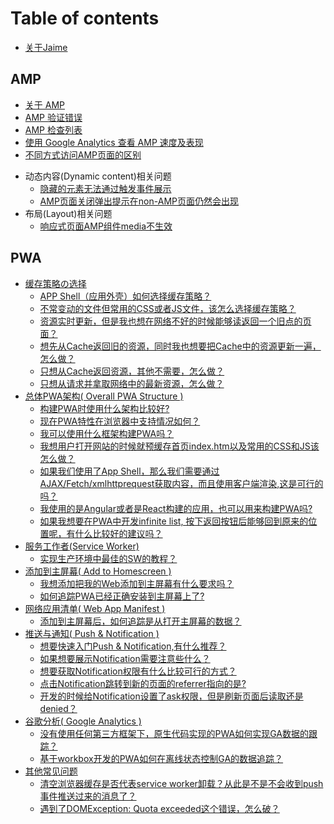 # Table of contents

* [关于Jaime](README.md)

## AMP

* [关于 AMP](amp/amp-about-amp.md)
* [AMP 验证错误](amp/amp-yan-zheng-cuo-wu.md)
* [AMP 检查列表](amp/amp-jian-cha-lie-biao.md)
* [使用 Google Analytics 查看 AMP 速度及表现](amp/amp-measure-with-ga.md)
* [不同方式访问AMP页面的区别](amp/differences-between-accessing-amp-pages-in-different-ways.md)
<!-- * 广告和统计(Ads & analytics)相关问题 -->
* 动态内容(Dynamic content)相关问题
    * [隐藏的元素无法通过触发事件展示](amp/amp-show-or-hide-element-with-amp-bind-and-amp-actions.md)
    * [AMP页面关闭弹出提示在non-AMP页面仍然会出现](amp/amp-sync-amp-consent-status.md)
* 布局(Layout)相关问题
    * [响应式页面AMP组件media不生效](amp/amp-rwd-media-not-work.md)
<!-- * 媒体(Media)相关问题 -->
<!-- * 呈现(Presentation)相关问题 -->
<!-- * 社交(Social)相关问题 -->


## PWA

* [缓存策略の选择](pwa/pwa-cache-strategy.md)
  * [APP Shell（应用外壳）如何选择缓存策略？](pwa/cache-strategy/precache-app-shell.md)
  * [不常变动的文件但常用的CSS或者JS文件，该怎么选择缓存策略？](pwa/cache-strategy/cache-first.md)
  * [资源实时更新，但是我也想在网络不好的时候能够读返回一个旧点的页面？](pwa/cache-strategy/network-first.md)
  * [想先从Cache返回旧的资源，同时我也想要把Cache中的资源更新一遍，怎么做？](pwa/cache-strategy/stale-while-revalidate.md)
  * [只想从Cache返回资源，其他不需要，怎么做？](pwa/cache-strategy/cache-only.md)
  * [只想从请求并拿取网络中的最新资源，怎么做？](pwa/cache-strategy/network-only.md)
* [总体PWA架构( Overall PWA Structure )](pwa/overall-pwa-structure.md)
  * [构建PWA时使用什么架构比较好?](pwa/overall-pwa-structure/which-structure-works-well-for-pwa.md)
  * [现在PWA特性在浏览器中支持情况如何？](pwa/overall-pwa-structure/pwa-feature-suppport-status.md)
  * [我可以使用什么框架构建PWA吗？](pwa/overall-pwa-structure/which-framework-workx-well-for-pwa.md)
  * [我想用户打开网站的时候就预缓存首页index.htm以及常用的CSS和JS该怎么做？](pwa/overall-pwa-structure/precache-app-shell.md)
  * [如果我们使用了App Shell，那么我们需要通过AJAX/Fetch/xmlhttprequest获取内容，而且使用客户端渲染,这是可行的吗？](pwa/overall-pwa-structure/how-to-use-app-shell.md)
  * [我使用的是Angular或者是React构建的应用，也可以用来构建PWA吗?](pwa/overall-pwa-structure/react-angular-for-pwa.md)
  * [如果我想要在PWA中开发infinite list, 按下返回按钮后能够回到原来的位置呢，有什么比较好的建议吗？](pwa/overall-pwa-structure/infinite-list-advice.md)
* [服务工作者(Service Worker)](pwa/service-worker.md)
  * [实现生产环境中最佳的SW的教程？](pwa/service-worker/best-parctise-for-sw.md)
* [添加到主屏幕( Add to Homescreen )](pwa/a2hs.md)
  * [我想添加把我的Web添加到主屏幕有什么要求吗？](pwa/a2hs/add-to-hs-demand.md)
  * [如何追踪PWA已经正确安装到主屏幕上了?](pwa/a2hs/tracking-pwa-install.md)
* [网络应用清单( Web App Manifest )](pwa/web-app-manifest.md)
  * [添加到主屏幕后，如何追踪是从打开主屏幕的数据？](pwa/web-app-manifest/tracking-open-from-hs.md)
* [推送与通知( Push & Notification )](pwa/push-notification.md)
  * [想要快速入门Push & Notification,有什么推荐？](pwa/push-notification/quick-start-for-push-notification.md)
  * [如果想要展示Notification需要注意些什么？](pwa/push-notification/caution-by-showing-notification.md)
  * [想要获取Notification权限有什么比较可行的方式？](pwa/push-notification/ways-to-get-access-of-notification.md)
  * [点击Notification跳转到新的页面的referrer指向的是?](pwa/push-notification/notification-click-referrer.md)
  * [开发的时候给Notification设置了ask权限，但是刷新页面后读取还是denied？](pwa/push-notification/ask-permission-but-deny.md)
* [谷歌分析( Google Analytics )](pwa/google-analytics.md)
  * [没有使用任何第三方框架下，原生代码实现的PWA如何实现GA数据的跟踪？](pwa/google-analytics/tracking-pwa-using-native-code.md)
  * [基于workbox开发的PWA如何在离线状态控制GA的数据追踪？](pwa/google-analytics/tracking-pwa-using-workbox.md)
* [其他常见问题](pwa/other-problems.md)
  * [清空浏览器缓存是否代表service worker卸载？从此是不是不会收到push事件推送过来的消息了？](pwa/other-problems/clear-explorer-cache-effect.md)
  * [遇到了DOMException: Quota exceeded这个错误，怎么破？](pwa/other-problems/dom-exception-quota-exceeded.md)
